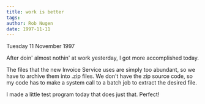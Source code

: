 ```yaml
---
title: work is better
tags: 
author: Rob Nugen
date: 1997-11-11
---
```


<p class=date>Tuesday 11 November 1997</p>

<p>
After doin' almost nothin' at work yesterday, I got more accomplished today.
<p>
The files that the new Invoice Service uses are simply too abundant, so we have to archive them into .zip files. We don't have the zip source code, so my code has to make a system call to a batch job to extract the desired file.
<p>
I made a little test program today that does just that.  Perfect!
<p>
